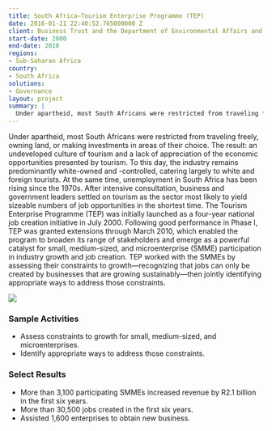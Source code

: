```yaml
---
title: South Africa—Tourism Enterprise Programme (TEP)
date: 2016-01-21 22:40:52.765000000 Z
client: Business Trust and the Department of Environmental Affairs and Tourism South Africa
start-date: 2000
end-date: 2010
regions:
- Sub-Saharan Africa
country:
- South Africa
solutions:
- Governance
layout: project
summary: |
  Under apartheid, most South Africans were restricted from traveling freely, owning land, or making investments in areas of their choice. The result: an undeveloped culture of tourism and a lack of appreciation of the economic opportunities presented by tourism.
---
```


Under apartheid, most South Africans were restricted from traveling freely, owning land, or making investments in areas of their choice. The result: an undeveloped culture of tourism and a lack of appreciation of the economic opportunities presented by tourism. To this day, the industry remains predominantly white-owned and -controlled, catering largely to white and foreign tourists. At the same time, unemployment in South Africa has been rising since the 1970s. After intensive consultation, business and government leaders settled on tourism as the sector most likely to yield sizeable numbers of job opportunities in the shortest time. The Tourism Enterprise Programme (TEP) was initially launched as a four-year national job creation initiative in July 2000. Following good performance in Phase I, TEP was granted extensions through March 2010, which enabled the program to broaden its range of stakeholders and emerge as a powerful catalyst for small, medium-sized, and microenterprise (SMME) participation in industry growth and job creation. TEP worked with the SMMEs by assessing their constraints to growth—recognizing that jobs can only be created by businesses that are growing sustainably—then jointly identifying appropriate ways to address those constraints.

![][1]

###  Sample Activities

* Assess constraints to growth for small, medium-sized, and microenterprises.
* Identify appropriate ways to address those constraints.

###  Select Results

* More than 3,100 participating SMMEs increased revenue by R2.1 billion in the first six years.
* More than 30,500 jobs created in the first six years.
* Assisted 1,600 enterprises to obtain new business.

[1]: /assets/images/projects/joburgone.jpg
